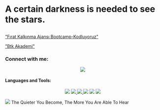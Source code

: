 # A certain darkness is needed to see the stars. 
##
<a href ="https://verified.cv/en/verify/51600993796065" target ="_blank"> "Fırat Kalkınma Ajansı Bootcamp-Kodluyoruz" </a> 


<a href ="https://user-images.githubusercontent.com/80968031/143256952-54ca65a7-ae4c-4fbd-a78f-a0f2d4a98245.png" target ="_blank"> "Btk Akademi" </a>




### Connect with me:

<p align = "center">
 <a href ="https://www.linkedin.com/in/mustafayasar44/" target ="_blank"> <img src="https://img.icons8.com/doodle/48/000000/linkedin--v2.png"/></a> 
 <a href ="https://discord.com/" target ="_blank"> </a>
 
 

#### Languages and Tools:


<p align = "center">
 <a href ="https://www.java.com" target ="_blank"> <img src="https://img.icons8.com/nolan/64/java-coffee-cup-logo.png"/></a> 
 <a href ="https://hibernate.org/  target ="_blank"> <img src="https://user-images.githubusercontent.com/80968031/143249225-730c2a2a-b9eb-4d13-bfc6-783f5ba2b735.png"</a>
 <a href ="https://spring.io/  target ="_blank"> <img src="https://user-images.githubusercontent.com/80968031/143249577-6c3205c7-f736-48c3-955b-4e882e1fddad.png"</a>
 <a href ="https://www.microsoft.com/tr-tr/sql-server/sql-server-2019" target ="_blank"> <img src="https://img.icons8.com/color/48/000000/microsoft-sql-server.png"/></a>
 <a href ="https://www.docker.com/" target ="_blank"> <img src="https://user-images.githubusercontent.com/80968031/143250166-f383d00e-92ac-4840-abd5-c070af9bc5e7.png"/></a>  
 <a href ="https://docs.microsoft.com/tr-tr/visualstudio/get-started/csharp/?view=vs-2019" target ="_blank"> <img src="https://img.icons8.com/ios-filled/50/000000/c-sharp-logo.png"/></a> 
 
  
  <img src="https://img.icons8.com/color/48/000000/kali-linux.png"/> The Quieter You Become, The More You Are Able To Hear
